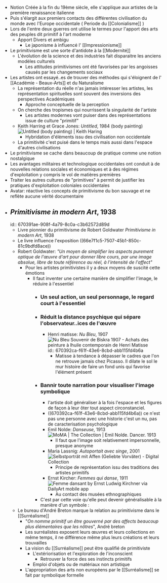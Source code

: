 - Notion Créée à la fin du 19ème siècle, elle s'applique aux artistes de la première renaissance italienne
- Puis s'élargit aux premiers contacts des différentes civilisation du monde avec l'Europe occidentale ( Periode du [[Colonialisme]] )
- Lors de l'entre deux guerres ont utilise le termes pour l'apport des arts des peuples dit primitif à l'art moderne
	- Apport Divers et ambigu
		- Le japonisme à influencé l' [[Impressionisme]]
- Le primitivisme est une sorte d'antidote à la [[Modernité]]
	- L'évolution de la science et des industries fait disparaitre les anciens modèles culturels
		- Les attitudes primitivismes ont été favorisées par les angoisses causés par les changements sociaux
- Les artistes ont essayé..es de trouver des méthodes qui s'éloignent de l' [[Académie - Beaux-Arts]] et du Naturalisme
	- La représentation du réelle n'as jamais intéresser les artistes, les représentation spirituelles sont souvent des inversions des perspectives Académiques
		- Approche conceptuelle de la perception
	- On cherche des tropismes qui nourrissent la singularité de l'artiste
		- Les artistes modernes vont puiser dans des représentations issue de culture "primitif"
	- Keith Harring et Grace Jones: *Untitled*, 1984 (body painting) ![Untitled (body painting) | Keith Haring](https://www.haring.com/!/wp-content/uploads/2012/12/bodypainting_maple04.jpg)
		- Hybridation d'éléments issu des civilisation non occidentale
	- La primitivité c'est puisé dans le temps mais aussi dans l'espace d'autres civilisations
- Le primitivisme se cache dans beaucoup de pratique comme une notion nostalgique
- Les avantages militaires et technologique occidentales ont conduit à de nouvelles relations sociales et économiques et à des régimes d'exploitation y compris le vol de matières premières
- Traiter les autres cultures de "primitives" à permit de justifier les pratiques d'exploitation coloniales occidentales
- Avatar: réactive les concepts de primitivisme du bon sauvage et ne reflète aucune vérité documentaire
- ## *Primitivisme in modern Art*, 1938
  id:: 670391ae-908f-4a79-8c0a-c3b62572d89d
	- Livre pionnier du primitivisme de Robert Goldwater *Primitivisme in modern Art*, 1938
	- Le livre influence l'exposition ((66e7f1c5-7507-45b1-850c-81c9bdfd8ace))
	- Robert Goldwater: *"Un moyen de simplifier les aspects purement optique de l'œuvre d'art pour donner libre cours, par une image absolue, libre de toute référence au réel, à l'intensité de l'affect"*
		- Pour les artistes primitivistes il y a deux moyens de suscité cette émotions
			- Il faut inventer une certaine manière de simplifier l'image, le réduire à l'essentiel
				- ### Un seul action, un seul personnage, le regard court à l'essentiel
				- ### Réduit la distance psychique qui sépare l'observateur..ices de l'œuvre
					- Henri matisse: *Nu Bleu*, 1907 ![Nu Bleu Souvenir de Biskra 1907 - Achats des peinture à lhuile contemporain  de Henri Matisse](https://www.l-art-contemporain.org/pic/living-artists/Henri-Matisse/oil/Blue-Nude-Souvenir-de-Biskra-1907_m.jpg)
					  id:: 670392ca-f61f-43e6-8cbd-abb115fd4b6a
						- Matisse à tendance à dépasser le cadres que l'on ne retrouve jamais chez Picasso. Il dilate le sol le mur histoire de faire un fond unis qui favorise l'élément présent
				- ### Bannir toute narration pour visualiser l'image symbolique
					- l'artiste doit généraliser à la fois l'espace et les figures de façon à leur ôter tout aspect circonstanciel.
					- ((670392ca-f61f-43e6-8cbd-abb115fd4b6a)) ce n'est pas une personne avec une historie c'est un nu, pas de caracterisation psychologique
					- Emil Nolde: *Danseuse*, 1913 ![MoMA | The Collection | Emil Nolde. Dancer. 1913](https://www.moma.org/s/ge/collection_images/enlarge/94/92794.jpg)
						- Il faut que l'image soit relativement impersonnelle, presque anonyme
					- Maria Lassnig: *Autoportait avec singe*, 2001 ![Selbstporträt mit Affen (Geliebte Vorväter) - Digital Collection](https://sammlung.staedelmuseum.de/images/4146/maria-lassnig-selbstportraet-mit-affen-geliebte-vorvaeter-sg1286--thumb-xl.jpg)
						- Principe de représentation issu des traditions des artistes primitifs
					- Ernst Kircher: *Femmes qui danse*, 1911 ![Femme dansant by Ernst Ludwig Kirchner via DailyArt mobile app](https://img.getdailyart.com/86856/conversions/img-201808155b748eabebf88-iPhone.jpg)
						- Au contact des musées ethnographiques
				- C'est par cette voie qu'elle peut devenir généralisable à la manière d'un symbole :
	- Le bureau d'André Breton marque la relation au primitivisme dans le [[Surréalisme]]
		- "*On nomme primitif un être gouverné par des affects beaucoup plus élémentaires que les nôtres*", André breton
		- Les surréalistes exposent leurs œuvres et leurs collections en même temps, il ne différence même plus leurs créations et leurs trouvailles
		- La vision du [[Surréalisme]] peut être qualifié de primitiviste
			- L'extériorisation et l'exploration de l'inconscient
				- Retrouver la force des ses instincts primitifs
			- Emploi d'objets ou de matériaux non artistique
		- L'appropriation des arts non européens par le [[Surréalisme]] se fait par symbolique formelle
